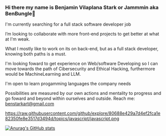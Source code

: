 ### Hi there my name is Benjamin Vilaplana Stark or Jammmin aka BenBungle👋

I'm currently searching for a full stack software developer job 

I’m looking to collaborate with more front-end projects to get better at what at I'm weak.

What I mostly like to work on its on back-end, but as a full stack developer, knowing both paths is a must.

I'm looking foward to get experience on Web/software Developing so I can move towards the path of Cibersecurity and Ethical Hacking, furthermore would be MachineLearning and LLM.

I'm open to learn progamming languages the company needs


Possibilities are measured by our own actions and mentality to progress and go foward and beyond within ourselves and outside.
Reach me: benstarkart@gmail.com

https://raw.githubusercontent.com/github/explore/80688e429a7d4ef2fca1e82350fe8e3517d3494d/topics/javascript/javascript.png


[![Anurag's GitHub stats](https://github-readme-stats.vercel.app/api?username=BenBungle)](https://github.com/anuraghazra/github-readme-stats)


<!--
**BenBungle/BenBungle** is a ✨ _special_ ✨ repository because its `README.md` (this file) appears on your GitHub profile.

Here are some ideas to get you started:

- 🔭 I’m currently working on ...
- 🌱 I’m currently learning ...
- 👯 I’m looking to collaborate on ...
- 🤔 I’m looking for help with ...
- 💬 Ask me about ...
- 📫 How to reach me: ...
- 😄 Pronouns: ...
- ⚡ Fun fact: ...
-->
